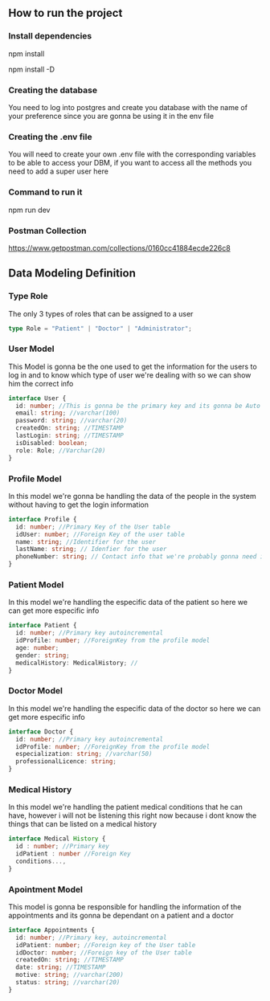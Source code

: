 ## How to run the project

### Install dependencies

npm install

npm install -D

### Creating the database

You need to log into postgres and create you database with the name of your preference since you are gonna be using it in the env file

### Creating the .env file

You will need to create your own .env file with the corresponding variables to be able to access your DBM, if you want to access all the methods you need to add a super user here

### Command to run it

npm run dev

### Postman Collection

https://www.getpostman.com/collections/0160cc41884ecde226c8

## Data Modeling Definition

### Type Role

The only 3 types of roles that can be assigned to a user

```ts
type Role = "Patient" | "Doctor" | "Administrator";
```

### User Model

This Model is gonna be the one used to get the information for the users to log in and to know which type of user we're dealing with so we can show him the correct info

```ts
interface User {
  id: number; //This is gonna be the primary key and its gonna be Auto Incremental
  email: string; //varchar(100)
  password: string; //varchar(20)
  createdOn: string; //TIMESTAMP
  lastLogin: string; //TIMESTAMP
  isDisabled: boolean;
  role: Role; //Varchar(20)
}
```

### Profile Model

In this model we're gonna be handling the data of the people in the system without having to get the login information

```ts
interface Profile {
  id: number; //Primary Key of the User table
  idUser: number; //Foreign Key of the user table
  name: string; //Identifier for the user
  lastName: string; // Idenfier for the user
  phoneNumber: string; // Contact info that we're probably gonna need in the system
}
```

### Patient Model

In this model we're handling the especific data of the patient so here we can get more especific info

```ts
interface Patient {
  id: number; //Primary key autoincremental
  idProfile: number; //ForeignKey from the profile model
  age: number;
  gender: string;
  medicalHistory: MedicalHistory; //
}
```

### Doctor Model

In this model we're handling the especific data of the doctor so here we can get more especific info

```ts
interface Doctor {
  id: number; //Primary key autoincremental
  idProfile: number; //ForeignKey from the profile model
  especialization: string; //varchar(50)
  professionalLicence: string;
}
```

### Medical History

In this model we're handling the patient medical conditions that he can have, however i will not be listening this right now because i dont know the things that can be listed on a medical history

```ts
interface Medical History {
  id : number; //Primary key
  idPatient : number //Foreign Key
  conditions...,
}
```

### Apointment Model

This model is gonna be responsible for handling the information of the appointments and its gonna be dependant on a patient and a doctor

```ts
interface Appointments {
  id: number; //Primary key, autoincremental
  idPatient: number; //Foreign key of the User table
  idDoctor: number; //Foreign key of the User table
  createdOn: string; //TIMESTAMP
  date: string; //TIMESTAMP
  motive: string; //varchar(200)
  status: string; //varchar(20)
}
```
